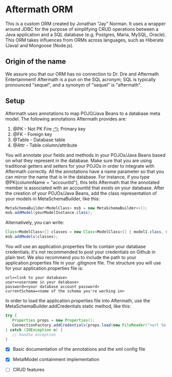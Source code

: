 # Aftermath ORM
This is a custom ORM created by Jonathan "Jay" Norman. It uses a wrapper around JDBC for the purpose of simplifying CRUD operations between a Java application and a SQL database (e.g. Postgres, Maria, MySQL, Oracle). This ORM takes influences from ORMs across languages, such as Hiberate (Java) and Mongoose (Node.js).
## Origin of the name
We assure you that our ORM has no connection to Dr. Dre and Aftermath Entertainment! Aftermath is a pun on the SQL acronym; SQL is typically pronounced "sequel", and a synonym of "sequel" is "aftermath".
## Setup
Aftermath uses annotations to map POJO/Java Beans to a database meta model. The following annotations Aftermath provides are:
1. @PK - Not PK Fire [:^)](https://www.youtube.com/watch?v=HglT7sTcuv8); Primary key
2. @FK - Foreign key
3. @Table - Database table
4. @Attr - Table column/attribute

You will annotate your fields and methods in your POJOs/Java Beans based on what they represent in the database. Make sure that you are using traditional getters and setters for your POJOs in order to integrate with Aftermath correctly. All the annotations have a name parameter so that you can mirror the name that is in the database. For instance, if you type @PK(columnName = "accountId"), this tells Aftermath that the annotated member is associated with an accountId that exists on your database. After the creation of your POJOs/Java Beans, add the class representation of your models in MetaSchemaBuilder, like this:

```java
MetaSchemaBuilder<ModelClass> msb = new MetaSchemaBuilder<>();
msb.addModel(yourModelInstance.class);
```

Alternatively, you can write:

```java
Class<ModelClass>[] classes = new Class<ModelClass>[] { model1.class, model2.class };
msb.addModels(classes);
```

You will use an application.properties file to contain your database credentials; it's not recommended to post your credentials on Github in plain text. We also recommend you to include the path to your application.properties file in your .gitignore file. The structure you will use for your application.properties file is:

```
url=<link to your database>
user=<username in your database>
password=<your database account password>
currentSchema=<name of the schema you're working in>
```

In order to load the application.properties file into Aftermath, use the MetaSchemaBuilder.addCredentials static method, like this:

```java
try {
   Properties props = new Properties();
   ConnectionFactory.addCredentials(props.load(new FileReader("<url to your application.properties file>")));
} catch (IOException e) {
   // handle exception
}
```

- [x] Basic documentation of the annotations and the xml config file
- [x] MetalModel containment implementation
- [ ] CRUD features

